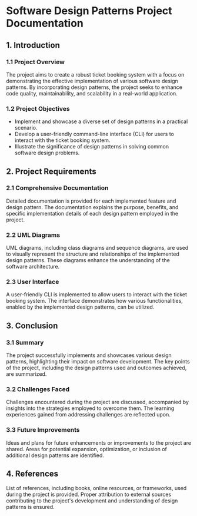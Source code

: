 # Software Design Patterns Project Documentation

## 1. Introduction

### 1.1 Project Overview

The project aims to create a robust ticket booking system with a focus on demonstrating the effective implementation of various software design patterns. By incorporating design patterns, the project seeks to enhance code quality, maintainability, and scalability in a real-world application.

### 1.2 Project Objectives

- Implement and showcase a diverse set of design patterns in a practical scenario.
- Develop a user-friendly command-line interface (CLI) for users to interact with the ticket booking system.
- Illustrate the significance of design patterns in solving common software design problems.

## 2. Project Requirements

### 2.1 Comprehensive Documentation

Detailed documentation is provided for each implemented feature and design pattern. The documentation explains the purpose, benefits, and specific implementation details of each design pattern employed in the project.

### 2.2 UML Diagrams

UML diagrams, including class diagrams and sequence diagrams, are used to visually represent the structure and relationships of the implemented design patterns. These diagrams enhance the understanding of the software architecture.

### 2.3 User Interface

A user-friendly CLI is implemented to allow users to interact with the ticket booking system. The interface demonstrates how various functionalities, enabled by the implemented design patterns, can be utilized.


## 3. Conclusion

### 3.1 Summary

The project successfully implements and showcases various design patterns, highlighting their impact on software development. The key points of the project, including the design patterns used and outcomes achieved, are summarized.

### 3.2 Challenges Faced

Challenges encountered during the project are discussed, accompanied by insights into the strategies employed to overcome them. The learning experiences gained from addressing challenges are reflected upon.

### 3.3 Future Improvements

Ideas and plans for future enhancements or improvements to the project are shared. Areas for potential expansion, optimization, or inclusion of additional design patterns are identified.

## 4. References

List of references, including books, online resources, or frameworks, used during the project is provided. Proper attribution to external sources contributing to the project's development and understanding of design patterns is ensured.
